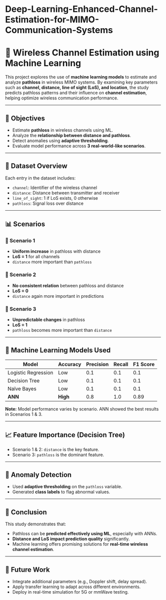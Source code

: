 # Deep-Learning-Enhanced-Channel-Estimation-for-MIMO-Communication-Systems
# 📶 Wireless Channel Estimation using Machine Learning

This project explores the use of **machine learning models** to estimate and analyze **pathloss** in wireless MIMO systems. By examining key parameters such as **channel, distance, line of sight (LoS), and location**, the study predicts pathloss patterns and their influence on **channel estimation**, helping optimize wireless communication performance.

---

## 🚀 Objectives

- Estimate **pathloss** in wireless channels using ML.
- Analyze the **relationship between distance and pathloss**.
- Detect anomalies using **adaptive thresholding**.
- Evaluate model performance across **3 real-world-like scenarios**.

---

## 📁 Dataset Overview

Each entry in the dataset includes:

- `channel`: Identifier of the wireless channel
- `distance`: Distance between transmitter and receiver
- `line_of_sight`: 1 if LoS exists, 0 otherwise
- `pathloss`: Signal loss over distance

---

## 📊 Scenarios

### 📌 Scenario 1
- **Uniform increase** in pathloss with distance
- **LoS = 1** for all channels
- `distance` more important than `pathloss`

### 📌 Scenario 2
- **No consistent relation** between pathloss and distance
- **LoS = 0**
- `distance` again more important in predictions

### 📌 Scenario 3
- **Unpredictable changes** in pathloss
- **LoS = 1**
- `pathloss` becomes more important than `distance`

---

## 🤖 Machine Learning Models Used

| Model                | Accuracy | Precision | Recall | F1 Score |
|---------------------|----------|-----------|--------|----------|
| Logistic Regression | Low      | 0.1       | 0.1    | 0.1      |
| Decision Tree       | Low      | 0.1       | 0.1    | 0.1      |
| Naïve Bayes         | Low      | 0.1       | 0.1    | 0.1      |
| **ANN**             | **High** | 0.8       | 1.0    | 0.89     |

**Note:** Model performance varies by scenario. ANN showed the best results in Scenarios 1 & 3.

---

## 📈 Feature Importance (Decision Tree)

- Scenario 1 & 2: `distance` is the key feature.
- Scenario 3: `pathloss` is the dominant feature.

---

## 🧪 Anomaly Detection

- Used **adaptive thresholding** on the `pathloss` variable.
- Generated **class labels** to flag abnormal values.

---

## 🏁 Conclusion

This study demonstrates that:
- Pathloss can be **predicted effectively using ML**, especially with ANNs.
- **Distance and LoS impact prediction quality** significantly.
- Machine learning offers promising solutions for **real-time wireless channel estimation**.

---

## 🔧 Future Work

- Integrate additional parameters (e.g., Doppler shift, delay spread).
- Apply transfer learning to adapt across different environments.
- Deploy in real-time simulation for 5G or mmWave testing.
